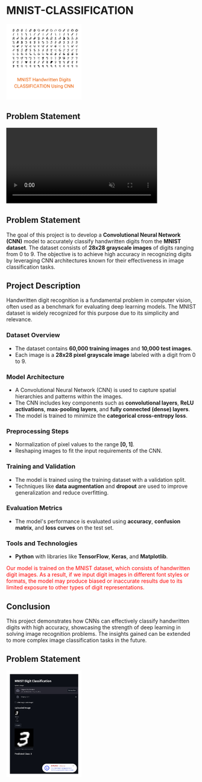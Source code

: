 <h1>MNIST-CLASSIFICATION</h1>
  <img src="https://raw.githubusercontent.com/goldstring/MNIST-Dataset-Classification-Using-Deep-Learning/main/wallpaper.png" alt="MNIST" width="200">
<h2>Problem Statement</h2>
<video src="https://raw.githubusercontent.com/goldstring/MNIST-Dataset-Classification-Using-Deep-Learning/main/screen-capture.mp4" 
    data-canonical-src="https://raw.githubusercontent.com/goldstring/MNIST-Dataset-Classification-Using-Deep-Learning/main/screen-capture.mp4" controls="controls"
    muted="muted" class="d-block rounded-bottom-2 border-top width-fit" style="max-height:640px; min-height: 200px">
</video>


<h2>Problem Statement</h2>
    <p>
        The goal of this project is to develop a <strong>Convolutional Neural Network (CNN)</strong> model to accurately classify handwritten digits from the <strong>MNIST dataset</strong>. The dataset consists of <strong>28x28 grayscale images</strong> of digits ranging from 0 to 9. The objective is to achieve high accuracy in recognizing digits by leveraging CNN architectures known for their effectiveness in image classification tasks.
    </p>
    <h2>Project Description</h2>
    <p>
        Handwritten digit recognition is a fundamental problem in computer vision, often used as a benchmark for evaluating deep learning models. The MNIST dataset is widely recognized for this purpose due to its simplicity and relevance.
    </p>
    <h3>Dataset Overview</h3>
    <ul>
        <li>The dataset contains <strong>60,000 training images</strong> and <strong>10,000 test images</strong>.</li>
        <li>Each image is a <strong>28x28 pixel grayscale image</strong> labeled with a digit from 0 to 9.</li>
    </ul>
    <h3>Model Architecture</h3>
    <ul>
        <li>A Convolutional Neural Network (CNN) is used to capture spatial hierarchies and patterns within the images.</li>
        <li>The CNN includes key components such as <strong>convolutional layers</strong>, <strong>ReLU activations</strong>, <strong>max-pooling layers</strong>, and <strong>fully connected (dense) layers</strong>.</li>
        <li>The model is trained to minimize the <strong>categorical cross-entropy loss</strong>.</li>
    </ul>
    <h3>Preprocessing Steps</h3>
    <ul>
        <li>Normalization of pixel values to the range <strong>[0, 1]</strong>.</li>
        <li>Reshaping images to fit the input requirements of the CNN.</li>
    </ul>
    <h3>Training and Validation</h3>
    <ul>
        <li>The model is trained using the training dataset with a validation split.</li>
        <li>Techniques like <strong>data augmentation</strong> and <strong>dropout</strong> are used to improve generalization and reduce overfitting.</li>
    </ul>
    <h3>Evaluation Metrics</h3>
    <ul>
        <li>The model's performance is evaluated using <strong>accuracy</strong>, <strong>confusion matrix</strong>, and <strong>loss curves</strong> on the test set.</li>
    </ul>
    <h3>Tools and Technologies</h3>
    <ul>
        <li><strong>Python</strong> with libraries like <strong>TensorFlow</strong>, <strong>Keras</strong>, and <strong>Matplotlib</strong>.</li>
    </ul>
    <p style='color:red;'>Our model is trained on the MNIST dataset, which consists of handwritten digit images. As a result, if we input digit images in different font styles or formats, the model may produce biased or inaccurate results due to its limited exposure to other types of digit representations.</h2>
    <h2>Conclusion</h2>
    <p>
        This project demonstrates how CNNs can effectively classify handwritten digits with high accuracy, showcasing the strength of deep learning in solving image recognition problems. The insights gained can be extended to more complex image classification tasks in the future.
    </p>
    <h2>Problem Statement</h2>
  <img src="https://raw.githubusercontent.com/goldstring/MNIST-Dataset-Classification-Using-Deep-Learning/main/app_page-0001.jpg" alt="MNIST" width="200">


